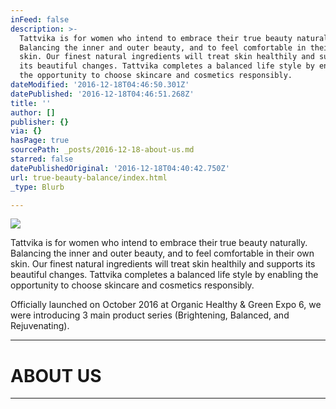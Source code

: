 ```yaml
---
inFeed: false
description: >-
  Tattvika is for women who intend to embrace their true beauty naturally.
  Balancing the inner and outer beauty, and to feel comfortable in their own
  skin. Our finest natural ingredients will treat skin healthily and supports
  its beautiful changes. Tattvika completes a balanced life style by enabling
  the opportunity to choose skincare and cosmetics responsibly.
dateModified: '2016-12-18T04:46:50.301Z'
datePublished: '2016-12-18T04:46:51.268Z'
title: ''
author: []
publisher: {}
via: {}
hasPage: true
sourcePath: _posts/2016-12-18-about-us.md
starred: false
datePublishedOriginal: '2016-12-18T04:40:42.750Z'
url: true-beauty-balance/index.html
_type: Blurb

---
```

![](https://the-grid-user-content.s3-us-west-2.amazonaws.com/2d61e902-a909-4f10-ad80-8dd652e47122.jpg)

Tattvika is for women who intend to embrace their true beauty naturally. Balancing the inner and outer beauty, and to feel comfortable in their own skin. Our finest natural ingredients will treat skin healthily and supports its beautiful changes. Tattvika completes a balanced life style by enabling the opportunity to choose skincare and cosmetics responsibly.

Officially launched on October 2016 at Organic Healthy & Green Expo 6, we were introducing 3 main product series (Brightening, Balanced, and Rejuvenating).

---

# ABOUT US

---